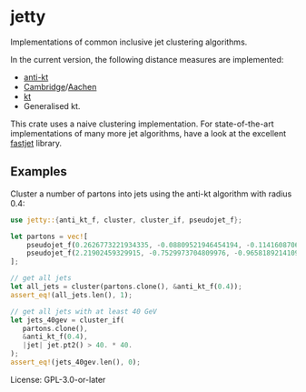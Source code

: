 # jetty

Implementations of common inclusive jet clustering algorithms.

In the current version, the following distance measures are implemented:

- [anti-kt](https://arxiv.org/abs/0802.1189)
- [Cambridge](https://arxiv.org/abs/hep-ph/9707323)/[Aachen](https://arxiv.org/abs/hep-ph/9907280)
- [kt](https://arxiv.org/abs/hep-ph/9305266)
- Generalised kt.

This crate uses a naive clustering implementation. For
state-of-the-art implementations of many more jet algorithms, have a
look at the excellent [fastjet](http://fastjet.fr/) library.

## Examples

Cluster a number of partons into jets using the anti-kt algorithm with radius 0.4:

```rust
use jetty::{anti_kt_f, cluster, cluster_if, pseudojet_f};

let partons = vec![
    pseudojet_f(0.2626773221934335, -0.08809521946454194, -0.1141608706693822, -0.2195584284654444),
    pseudojet_f(2.21902459329915, -0.7529973704809976, -0.9658189214109036, -1.850475321845671)
];

// get all jets
let all_jets = cluster(partons.clone(), &anti_kt_f(0.4));
assert_eq!(all_jets.len(), 1);

// get all jets with at least 40 GeV
let jets_40gev = cluster_if(
   partons.clone(),
   &anti_kt_f(0.4),
   |jet| jet.pt2() > 40. * 40.
);
assert_eq!(jets_40gev.len(), 0);
```

License: GPL-3.0-or-later
